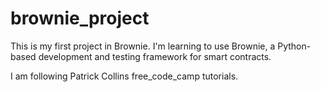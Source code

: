 # brownie_project
This is my first project in Brownie. I'm learning to use Brownie, a  Python-based development and testing framework for smart contracts. 

I am following Patrick Collins free_code_camp tutorials.
